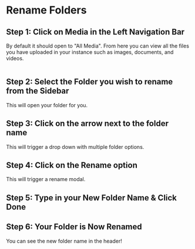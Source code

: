 # Rename Folders

## Step 1: Click on Media in the Left Navigation Bar

By default it should open to "All Media". From here you can view all the files you have uploaded in your instance such as images, documents, and videos.

<figure><img src="https://files.gitbook.com/v0/b/gitbook-x-prod.appspot.com/o/spaces%2F-LKUXrO8I7u5ufn3Lefn%2Fuploads%2FxK7hAme2xyOJQzuvWZqq%2FScreen%20Shot%202022-10-26%20at%203.24.45%20PM.png?alt=media&#x26;token=73e3c2bc-474e-4f18-ae9f-a2fb3effffbd" alt=""><figcaption></figcaption></figure>

## Step 2: Select the Folder you wish to rename from the Sidebar&#x20;

This will open your folder for you.&#x20;

## Step 3: Click on the arrow next to the folder name

This will trigger a drop down with multiple folder options.&#x20;

## Step 4: Click on the Rename option

This will trigger a rename modal.

## Step 5: Type in your New Folder Name & Click Done

## Step 6: Your Folder is Now Renamed&#x20;

You can see the new folder name in the header!
